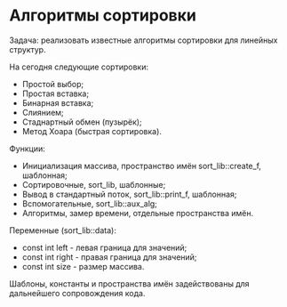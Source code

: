 # Алгоритмы сортировки
Задача: реализовать известные алгоритмы сортировки для линейных структур.

На сегодня следующие сортировки:
- Простой выбор;
- Простая вставка;
- Бинарная вставка;
- Слиянием;
- Стаднартный обмен (пузырёк);
- Метод Хоара (быстрая сортировка).

Функции:
- Инициализация массива, пространство имён sort_lib::create_f, шаблонная;
- Сортировочные, sort_lib, шаблонные;
- Вывод в стандартный поток, sort_lib::print_f, шаблонная;
- Вспомогательные, sort_lib::aux_alg;
- Алгоритмы, замер времени, отдельные пространства имён.

Переменные (sort_lib::data):
- const int left - левая граница для значений;
- const int right - правая граница для значений;
- const int size - размер массива.

Шаблоны, константы и пространства имён задействованы для дальнейшего сопровождения кода.
